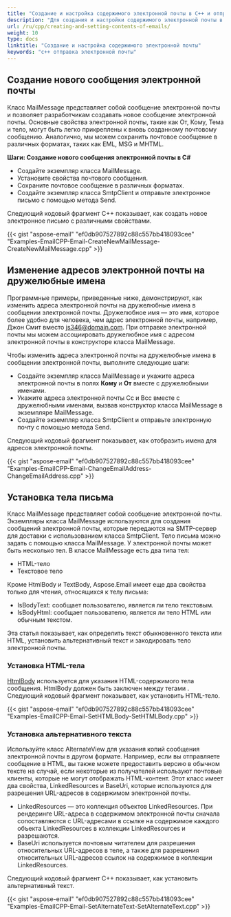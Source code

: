 ```yaml
---
title: "Создание и настройка содержимого электронной почты в C++ и отправка электронной почты с помощью SmtpClient"
description: "Для создания и настройки содержимого электронной почты в C++ используйте класс MailMessage, который может создавать и сохранять почтовые сообщения в различных форматах, таких как EML, MSG и MHTML."
url: /ru/cpp/creating-and-setting-contents-of-emails/
weight: 10
type: docs
linktitle: "Создание и настройка содержимого электронной почты"
keywords: "c++ отправка электронной почты"
---
```


## **Создание нового сообщения электронной почты**
Класс MailMessage представляет собой сообщение электронной почты и позволяет разработчикам создавать новое сообщение электронной почты. Основные свойства электронной почты, такие как От, Кому, Тема и тело, могут быть легко прикреплены к вновь созданному почтовому сообщению. Аналогично, мы можем сохранить почтовое сообщение в различных форматах, таких как EML, MSG и MHTML.

<a name="csharp-create-new-email-msg" id="csharp-create-new-email-msg"><strong>Шаги: Создание нового сообщения электронной почты в C#</strong></a>

- Создайте экземпляр класса MailMessage.
- Установите свойства почтового сообщения.
- Сохраните почтовое сообщение в различных форматах.
- Создайте экземпляр класса SmtpClient и отправьте электронное письмо с помощью метода Send.

Следующий кодовый фрагмент C++ показывает, как создать новое электронное письмо с различными свойствами.

{{< gist "aspose-email" "ef0db907527892c88c557bb418093cee" "Examples-EmailCPP-Email-CreateNewMailMessage-CreateNewMailMessage.cpp" >}}

## **Изменение адресов электронной почты на дружелюбные имена**
Программные примеры, приведенные ниже, демонстрируют, как изменить адреса электронной почты на дружелюбные имена в сообщении электронной почты. Дружелюбное имя — это имя, которое более удобно для человека, чем адрес электронной почты, например, Джон Смит вместо js346@domain.com. При отправке электронной почты мы можем ассоциировать дружелюбное имя с адресом электронной почты в конструкторе класса MailMessage.

Чтобы изменить адреса электронной почты на дружелюбные имена в сообщении электронной почты, выполните следующие шаги:

- Создайте экземпляр класса MailMessage и укажите адреса электронной почты в полях **Кому** и **От** вместе с дружелюбными именами.
- Укажите адреса электронной почты Cc и Bcc вместе с дружелюбными именами, вызвав конструктор класса MailMessage в экземпляре MailMessage.
- Создайте экземпляр класса SmtpClient и отправьте электронную почту с помощью метода Send.

Следующий кодовый фрагмент показывает, как отобразить имена для адресов электронной почты.

{{< gist "aspose-email" "ef0db907527892c88c557bb418093cee" "Examples-EmailCPP-Email-ChangeEmailAddress-ChangeEmailAddress.cpp" >}}

## **Установка тела письма**
Класс MailMessage представляет собой сообщение электронной почты. Экземпляры класса MailMessage используются для создания сообщений электронной почты, которые передаются на SMTP-сервер для доставки с использованием класса SmtpClient. Тело письма можно задать с помощью класса MailMessage. У электронной почты может быть несколько тел. В классе MailMessage есть два типа тел:

- HTML-тело
- Текстовое тело

Кроме HtmlBody и TextBody, Aspose.Email имеет еще два свойства только для чтения, относящихся к телу письма:

- IsBodyText: сообщает пользователю, является ли тело текстовым.
- IsBodyHtml: сообщает пользователю, является ли тело HTML или обычным текстом.

Эта статья показывает, как определить текст обыкновенного текста или HTML, установить альтернативный текст и закодировать тело электронной почты.

### **Установка HTML-тела**
[HtmlBody](https://reference.aspose.com/email/cpp/class/aspose.email.mail_message) используется для указания HTML-содержимого тела сообщения. HtmlBody должен быть заключен между тегами <html> </html>. Следующий кодовый фрагмент показывает, как установить HTML-тело.

{{< gist "aspose-email" "ef0db907527892c88c557bb418093cee" "Examples-EmailCPP-Email-SetHTMLBody-SetHTMLBody.cpp" >}}

### **Установка альтернативного текста**
Используйте класс AlternateView для указания копий сообщения электронной почты в другом формате. Например, если вы отправляете сообщение в HTML, вы также можете предоставить версию в обычном тексте на случай, если некоторые из получателей используют почтовые клиенты, которые не могут отображать HTML-контент. Этот класс имеет два свойства, LinkedResources и BaseUri, которые используются для разрешения URL-адресов в содержимом электронной почты.

- LinkedResources — это коллекция объектов LinkedResources. При рендеринге URL-адреса в содержимом электронной почты сначала сопоставляются с URL-адресами в ссылке на содержимое каждого объекта LinkedResources в коллекции LinkedResources и разрешаются.
- BaseUri используется почтовым читателем для разрешения относительных URL-адресов в теле, а также для разрешения относительных URL-адресов ссылок на содержимое в коллекции LinkedResources.

Следующий кодовый фрагмент C++ показывает, как установить альтернативный текст.

{{< gist "aspose-email" "ef0db907527892c88c557bb418093cee" "Examples-EmailCPP-Email-SetAlternateText-SetAlternateText.cpp" >}}